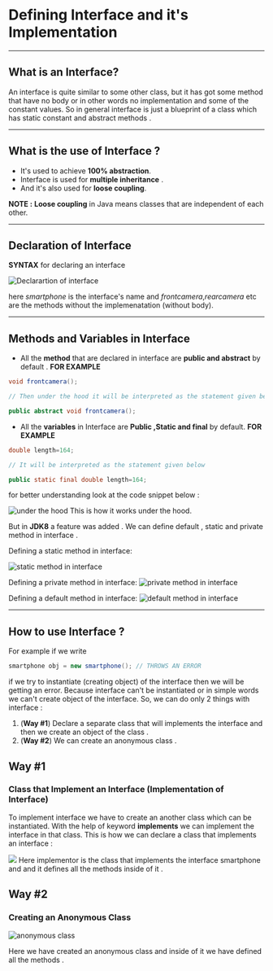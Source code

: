 # Defining Interface and it's Implementation 
---------
## What is an Interface?
An interface is quite similar to some other class, but it has got some method that have no body or in other words no implementation and some of the constant values. So in general interface is just a blueprint of a class which has static constant and abstract methods .

----------
## What is the use of Interface ?
- It's used to achieve **100% abstraction**.
- Interface is used for **multiple inheritance** .
- And it's also used for **loose coupling**.

**NOTE :** **Loose coupling** in Java means classes that are independent of each other.

-----------
## Declaration of Interface 
**SYNTAX** for declaring an interface 
<!-- insert an image -->
![Declarartion of interface](../Assets/interfaceDeclaration.png)

here *smartphone* is the interface's name and *frontcamera*,*rearcamera* etc are the methods without the implemenatation (without body).

------------
## Methods and Variables in Interface 
- All the **method** that are declared in interface are **public and abstract** by default .
**FOR EXAMPLE**
```Java
void frontcamera();

// Then under the hood it will be interpreted as the statement given below

public abstract void frontcamera();
```
- All the **variables** in Interface are **Public ,Static and final** by default.
**FOR EXAMPLE**
```Java
double length=164;

// It will be interpreted as the statement given below

public static final double length=164;
```
for better understanding look at the code snippet below :
<!-- image 2 -->
![under the hood](../Assets/interfaceDeclaration2.png)
This is how it works under the hood.

But in **JDK8** a feature was added . We can define default , static and private method in interface . 

Defining a static method in interface: 
<!-- static method in interface code snippet-->
![static method in interface](../Assets/staticmethod.png)


<!-- private method in interface code snippet -->
Defining a private method in interface: 
![private method in interface](../Assets/privatemethod.png)


<!-- default method in interface code snippet -->
Defining a default method in interface: 
![default method in interface](../Assets/defaultmethod.png)

------------
## How to use Interface ?
For example if we write 
```java
smartphone obj = new smartphone(); // THROWS AN ERROR
```
if we try to instantiate (creating object) of the interface then we will be getting an error. Because interface can't be instantiated or in simple words we can't create object of the interface. 
So, we can do only 2 things with interface :
1. (**Way #1**) Declare a separate class that will implements the interface and then we create an object of the class .
2. (**Way #2**) We can create an anonymous class . 

## Way #1
### Class that Implement an Interface (Implementation of Interface)
<!-- and write about it -->
To implement interface we have to create an another class which can be instantiated. With the help of keyword **implements** we can implement the interface in that class. This is how we can declare a class that implements an interface : 
<!-- insert the image  -->
![](../Assets/implementation.png)
Here implementor is the class that implements the interface smartphone and and it defines all the methods inside of it .

## Way #2
### Creating an Anonymous Class

<!-- insert image  -->
![anonymous class](../Assets/anonymous.png)
<!-- and write about it -->
Here we have created an anonymous class and inside of it we have defined all the methods .
